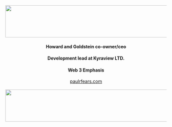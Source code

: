 

<img height="100" width="1000" align="center" src="https://snapalgo02.paulfears.repl.co/waves_top.svg"/>

<html>
    <div align="center">
    <h4>Howard and Goldstein co-owner/ceo</h4>
    <h4>Development lead at Kyraview LTD.</h4>
    <h4>Web 3 Emphasis</h4>
    <a href="https://paulrfears.com">paulrfears.com</a>
    </div>
</html>
<br>

<img  height="100" width="1000"  align="center" src="https://snapalgo02.paulfears.repl.co/waves_bottom.svg"/>








<!--
**paulfears/paulfears** is a ✨ _special_ ✨ repository because its `README.md` (this file) appears on your GitHub profile.

Here are some ideas to get you started:

- 🔭 I’m currently working on ...
- 🌱 I’m currently learning ...
- 👯 I’m looking to collaborate on ...
- 🤔 I’m looking for help with ...
- 💬 Ask me about ...
- 📫 How to reach me: ...
- 😄 Pronouns: ...
- ⚡ Fun fact: ...
-->
